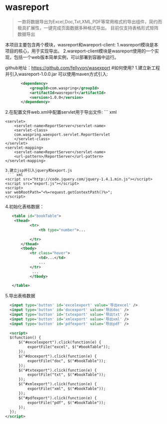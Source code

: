 # wasreport
>一款将数据导出为Excel,Doc,Txt,XML,PDF等常用格式的导出组件，简约而极具扩展性，一键完成页面数据多种格式导出。
>目前仅支持表格形式矩阵数据导出
 
本项目主要包含两个模块，wasreport和wareport-client:
1.wasreport模块是本项目的核心，用于实现导出。
2.wareport-client模块是wasreport使用的一个实现，包括一个web版本简单实例，可以部署到容器中运行。

github地址：https://github.com/fellyvon/wasexport
#如何使用?
1.建立新工程并引入wasreport-1.0.0.jar
   可以使用maven方式引入:
 ``` xml
     	<dependency>
			<groupId>com.waspring</groupId>
			<artifactId>wasreport</artifactId>
			<version>1.0.0</version>
		</dependency>
```
2.在配置文件web.xml中配置servlet用于导出文件:
    ``` xml
 
	<servlet>
		<servlet-name>ReportServer</servlet-name>
		<servlet-class>
		com.waspring.waexport.servlet.ReportServlet
		</servlet-class>
	</servlet>
	<servlet-mapping>
		<servlet-name>ReportServer</servlet-name>
		<url-pattern>/ReportServer</url-pattern>
	</servlet-mapping>
 
```
3.建立jsp并引入jquery和export.js
 ``` xml
<script src="http://code.jquery.com/jquery-1.4.1.min.js"></script>
<script src="export.js"></script>
<script>
var webRootPath="<%=request.getContextPath()%>";
</script>
 ```
4.初始化表格数据：

 ``` xml
    <table id="bookTable">
	 <thead>
			<tr>
				<th type="number">...
			 
			</tr>
		</thead>
		<tbody>
			<tr class="hover">
				<td>...</td>
				...
			</tr>
			 ...
			</tbody>
		
	</table>
 ```
 5.导出表格数据
  ``` xml
  	<input type='button' id='excelexport' value='导出excel' />
	<input type='button' id='docexport' value='导出doc' />
	<input type='button' id='txtexport' value='导出txt' />
	<input type='button' id='xmlexport' value='导出xml' />
	<input type='button' id='pdfexport' value='导出pdf' />
	
	<script>
	$(function() {
		$("#excelexport").click(function(e) {
			exportFile("excel", $("#bookTable"));
		});
		$("#docexport").click(function(e) {
			exportFile("doc", $("#bookTable"));
		});
		$("#txtexport").click(function(e) {
			exportFile("txt", $("#bookTable"));
		});
		$("#xmlexport").click(function(e) {
			exportFile("xml", $("#bookTable"));
		});
		$("#pdfexport").click(function(e) {
			exportFile("pdf", $("#bookTable"));
		});
	});
</script>
   ```